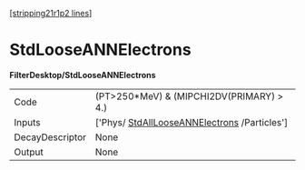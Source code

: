 [[stripping21r1p2 lines]](./stripping21r1p2-index)

# StdLooseANNElectrons

**FilterDesktop/StdLooseANNElectrons**

|                 |                                                                                             |
|-----------------|---------------------------------------------------------------------------------------------|
| Code            | (PT\>250\*MeV) & (MIPCHI2DV(PRIMARY) \> 4.)                                                 |
| Inputs          | ['Phys/ [StdAllLooseANNElectrons](./stripping21r1p2-stdalllooseannelectrons) /Particles'] |
| DecayDescriptor | None                                                                                        |
| Output          | None                                                                                        |
